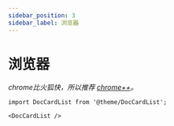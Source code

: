 ```yaml
---
sidebar_position: 3
sidebar_label: 浏览器
---
```

# 浏览器
*chrome比火狐快，所以推荐 [chrome++](https://www.coolexe.com/308.html)。*

```mdx-code-block
import DocCardList from '@theme/DocCardList';

<DocCardList />
```